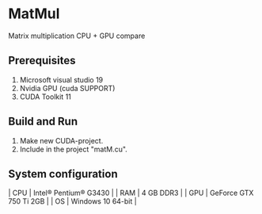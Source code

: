 # MatMul
Matrix multiplication CPU + GPU compare
## Prerequisites
1. Microsoft visual studio 19
2. Nvidia GPU (cuda SUPPORT)
3. CUDA Toolkit 11
## Build and Run
1. Make new CUDA-project.
2. Include in the project "matM.cu".
## System configuration
| CPU  | Intel® Pentium® G3430 |
| RAM  | 4 GB DDR3 |
| GPU  | GeForce GTX 750 Ti 2GB |
| OS   | Windows 10 64-bit  |
